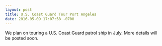 ```yaml
---
layout: post
title: U.S. Coast Guard Tour Port Angeles
date: 2016-05-09 17:07:58 -0700
---
```


We plan on touring a U.S. Coast Guard patrol ship in July. More details will be posted soon.